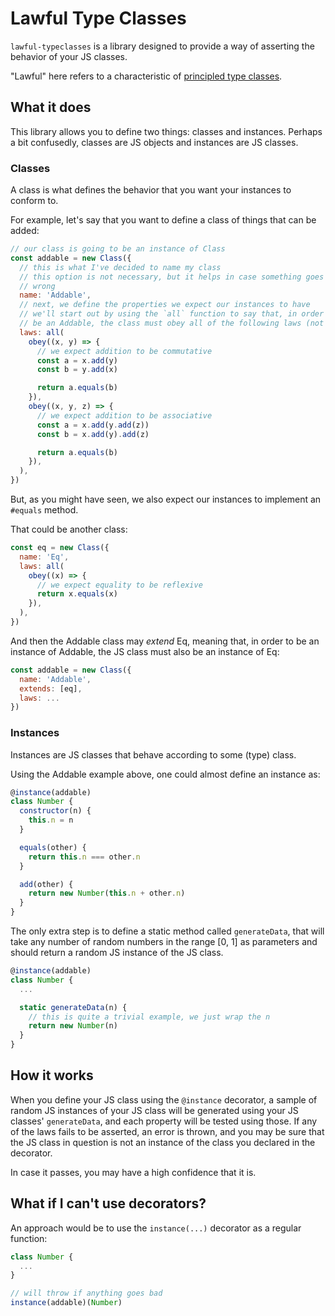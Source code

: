 # Lawful Type Classes

`lawful-typeclasses` is a library designed to provide a way of asserting
the behavior of your JS classes.

"Lawful" here refers to a characteristic of [principled type classes](https://degoes.net/articles/principled-typeclasses).

## What it does

This library allows you to define two things: classes and instances. Perhaps
a bit confusedly, classes are JS objects and instances are JS classes.

### Classes

A class is what defines the behavior that you want your instances to
conform to.

For example, let's say that you want to define a class of things that can be
added:

```javascript
// our class is going to be an instance of Class
const addable = new Class({
  // this is what I've decided to name my class
  // this option is not necessary, but it helps in case something goes
  // wrong
  name: 'Addable',
  // next, we define the properties we expect our instances to have
  // we'll start out by using the `all` function to say that, in order to
  // be an Addable, the class must obey all of the following laws (not any)
  laws: all(
    obey((x, y) => {
      // we expect addition to be commutative
      const a = x.add(y)
      const b = y.add(x)

      return a.equals(b)
    }),
    obey((x, y, z) => {
      // we expect addition to be associative
      const a = x.add(y.add(z))
      const b = x.add(y).add(z)

      return a.equals(b)
    }),
  ),
})
```

But, as you might have seen, we also expect our instances to implement an
`#equals` method.

That could be another class:

```javascript
const eq = new Class({
  name: 'Eq',
  laws: all(
    obey((x) => {
      // we expect equality to be reflexive
      return x.equals(x)
    }),
  ),
})
```

And then the Addable class may _extend_ Eq, meaning that, in order to be an
instance of Addable, the JS class must also be an instance of Eq:

```javascript
const addable = new Class({
  name: 'Addable',
  extends: [eq],
  laws: ...
})
```

### Instances

Instances are JS classes that behave according to some (type) class.

Using the Addable example above, one could almost define an instance as:

```javascript
@instance(addable)
class Number {
  constructor(n) {
    this.n = n
  }

  equals(other) {
    return this.n === other.n
  }

  add(other) {
    return new Number(this.n + other.n)
  }
}
```

The only extra step is to define a static method called `generateData`, that
will take any number of random numbers in the range [0, 1] as parameters
and should return a random JS instance of the JS class.

```javascript
@instance(addable)
class Number {
  ...

  static generateData(n) {
    // this is quite a trivial example, we just wrap the n
    return new Number(n)
  }
}
```

## How it works

When you define your JS class using the `@instance` decorator, a sample of
random JS instances of your JS class will be generated using your JS classes'
`generateData`, and each property will be tested using those. If any of the
laws fails to be asserted, an error is thrown, and you may be sure that the
JS class in question is not an instance of the class you declared in the
decorator.

In case it passes, you may have a high confidence that it is.

## What if I can't use decorators?

An approach would be to use the `instance(...)` decorator as a regular
function:

```javascript
class Number {
  ...
}

// will throw if anything goes bad
instance(addable)(Number)
```
